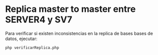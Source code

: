 # Replica master to master entre SERVER4 y SV7

Para verificar si existen inconsistencias en la replica de bases bases de datos, ejecutar:

```
php verificarReplica.php
```